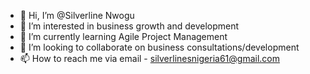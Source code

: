 - 👋 Hi, I’m @Silverline Nwogu
- 👀 I’m interested in business growth and development
- 🌱 I’m currently learning Agile Project Management
- 💞️ I’m looking to collaborate on business consultations/development
- 📫 How to reach me via email - silverlinesnigeria61@gmail.com

<!---
Silverlolo1/Silverlolo1 is a ✨ special ✨ repository because its `README.md` (this file) appears on your GitHub profile.
You can click the Preview link to take a look at your changes.
--->
